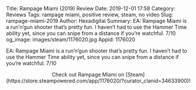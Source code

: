 Title: Rampage Miami (2019) Review
Date: 2019-12-01 17:58
Category: Reviews
Tags: rampage miami, positive review, steam, no video
Slug: rampage-miami-2019
Author: Hexadigital
Summary: EA: Rampage Miami is a run’n’gun shooter that’s pretty fun. I haven’t had to use the Hammer Time ability yet, since you can snipe from a distance if you’re watchful. 7/10
og_image: images/steam/1176020.jpg
Appid: 1176020

EA: Rampage Miami is a run’n’gun shooter that’s pretty fun. I haven’t had to use the Hammer Time ability yet, since you can snipe from a distance if you’re watchful. 7/10

<center>Check out Rampage Miami on [Steam](https://store.steampowered.com/app/1176020/?curator_clanid=34633900)!</center>
